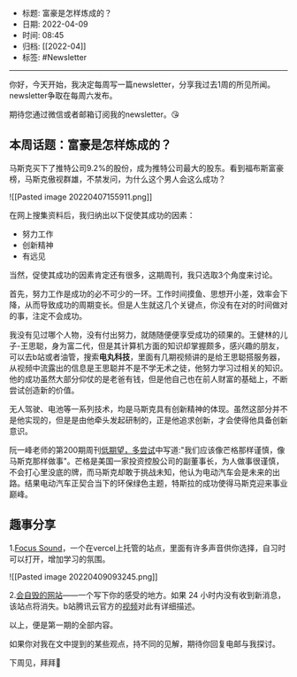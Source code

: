- 标题: 富豪是怎样炼成的？
- 日期: 2022-04-09
- 时间: 08:45
- 归档: [[2022-04]]
- 标签: #Newsletter
___

你好，今天开始，我决定每周写一篇newsletter，分享我过去1周的所见所闻。newsletter争取在每周六发布。

期待您通过微信或者邮箱订阅我的newsletter。😘


## 本周话题：富豪是怎样炼成的？

马斯克买下了推特公司9.2%的股份，成为推特公司最大的股东。看到福布斯富豪榜，马斯克傲视群雄，不禁发问，为什么这个男人会这么成功？

![[Pasted image 20220407155911.png]]

在网上搜集资料后，我归纳出以下促使其成功的因素：

+ 努力工作
+ 创新精神
+ 有远见

当然，促使其成功的因素肯定还有很多，这期周刊，我只选取3个角度来讨论。

首先，努力工作是成功的必不可少的一环。工作时间摸鱼、思想开小差，效率会下降，从而导致成功的周期变长。但是人生就这几个关键点，你没有在对的时间做对的事，注定不会成功。

我没有见过哪个人物，没有付出努力，就随随便便享受成功的硕果的。王健林的儿子-王思聪，身为富二代，但是其计算机方面的知识却掌握颇多，感兴趣的朋友，可以去b站或者油管，搜索**电丸科技**，里面有几期视频讲的是给王思聪搭服务器，从视频中流露出的信息是王思聪并不是不学无术之徒，他努力学习过相关的知识。他的成功虽然大部分仰仗的是老爸有钱，但是他自己也在前人财富的基础上，不断尝试创造新的价值。

无人驾驶、电池等一系列技术，均是马斯克具有创新精神的体现。虽然这部分并不是他实现的，但是是由他牵头发起研制的，正是他追求创新，才会使得他具备创新意识。

阮一峰老师的第200期周刊[低期望，多尝试](https://www.ruanyifeng.com/blog/2022/03/weekly-issue-200.html)中写道:"我们应该像芒格那样谨慎，像马斯克那样做事"。芒格是美国一家投资控股公司的副董事长，为人做事很谨慎，不会打心里没底的牌，而马斯克却敢于挑战未知，他认为电动汽车会是未来的出路。结果电动汽车正契合当下的环保绿色主题，特斯拉的成功使得马斯克迎来事业巅峰。

## 趣事分享

1.[Focus Sound](https://focus-sounds.vercel.app/)，一个在vercel上托管的站点，里面有许多声音供你选择，自习时可以打开，增加学习的氛围。

![[Pasted image 20220409093245.png]]

2.[会自毁的网站](https://www.thiswebsitewillselfdestruct.com/)——一个写下你的感受的地方。如果 24 小时内没有收到新消息，该站点将消失。b站腾讯云官方的[视频](https://www.bilibili.com/video/BV1J3411J7Ym?share_source=copy_web)对此有详细描述。

以上，便是第一期的全部内容。

如果你对我在文中提到的某些观点，持不同的见解，期待你回复电邮与我探讨。

下周见，拜拜👋


